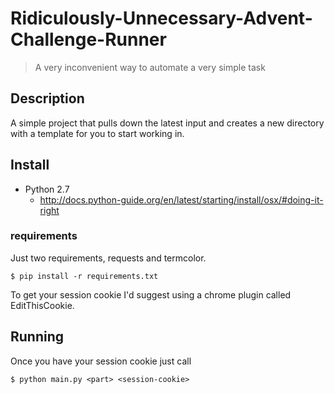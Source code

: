 # Ridiculously-Unnecessary-Advent-Challenge-Runner

> A very inconvenient way to automate a very simple task

## Description 

A simple project that pulls down the latest input and creates a new directory with a template for you to start working in. 

## Install

* Python 2.7
    - http://docs.python-guide.org/en/latest/starting/install/osx/#doing-it-right

### requirements
Just two requirements, requests and termcolor. 

```
$ pip install -r requirements.txt
```

To get your session cookie I'd suggest using a chrome plugin called EditThisCookie. 

## Running
Once you have your session cookie just call 

```
$ python main.py <part> <session-cookie>
```

